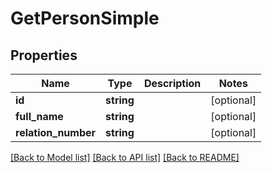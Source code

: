 # GetPersonSimple

## Properties
Name | Type | Description | Notes
------------ | ------------- | ------------- | -------------
**id** | **string** |  | [optional] 
**full_name** | **string** |  | [optional] 
**relation_number** | **string** |  | [optional] 

[[Back to Model list]](../README.md#documentation-for-models) [[Back to API list]](../README.md#documentation-for-api-endpoints) [[Back to README]](../README.md)


